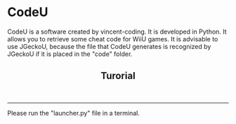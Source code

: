 # CodeU

CodeU is a software created by vincent-coding. It is developed in Python. It allows you to retrieve some cheat code for WiiU games. It is advisable to use JGeckoU, because the file that CodeU generates is recognized by JGeckoU if it is placed in the "code" folder.

<center><h2>Turorial</h2></center><br />
<hr />
Please run the "launcher.py" file in a terminal.
